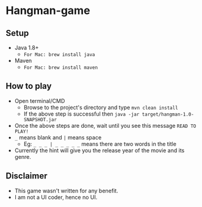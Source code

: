 # Hangman-game

## Setup
	
- Java 1.8+
	- `For Mac: brew install java`
- Maven
	- `For Mac: brew install maven`

## How to play

- Open terminal/CMD
    - Browse to the project's directory and type `mvn clean install`
    - If the above step is successful then `java -jar target/hangman-1.0-SNAPSHOT.jar`
- Once the above steps are done, wait until you see this message `READ TO PLAY!`
- `_` means blank and `|` means space 
    - Eg: `_ _ _ | _ _ _ _ _` means there are two words in the title
- Currently the hint will give you the release year of the movie and its genre.


## Disclaimer 
- This game wasn't written for any benefit. 
- I am not a UI coder, hence no UI.


